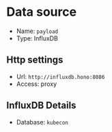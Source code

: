 # Data source

 * Name: `payload`
 * Type: InfluxDB

## Http settings
 
 * Url: `http://influxdb.hono:8086`
 * Access: proxy

## InfluxDB Details

 * Database: `kubecon`
